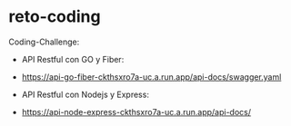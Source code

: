 # reto-coding

Coding-Challenge:

* API Restful con GO y Fiber:
- https://api-go-fiber-ckthsxro7a-uc.a.run.app/api-docs/swagger.yaml

* API Restful con Nodejs y Express:
- https://api-node-express-ckthsxro7a-uc.a.run.app/api-docs/
